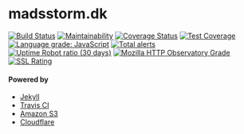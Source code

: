 # madsstorm.dk

[![Build Status](https://travis-ci.org/madsstorm/madsstorm.dk.svg?branch=master)](https://travis-ci.org/madsstorm/madsstorm.dk)
[![Maintainability](https://api.codeclimate.com/v1/badges/0f0c0fa3435cdea031eb/maintainability)](https://codeclimate.com/github/madsstorm/madsstorm.dk/maintainability)
[![Coverage Status](https://coveralls.io/repos/github/madsstorm/madsstorm.dk/badge.svg?branch=master)](https://coveralls.io/github/madsstorm/madsstorm.dk?branch=master)
[![Test Coverage](https://api.codeclimate.com/v1/badges/0f0c0fa3435cdea031eb/test_coverage)](https://codeclimate.com/github/madsstorm/madsstorm.dk/test_coverage)
[![Language grade: JavaScript](https://img.shields.io/lgtm/grade/javascript/g/madsstorm/madsstorm.dk.svg?logo=lgtm&logoWidth=18)](https://lgtm.com/projects/g/madsstorm/madsstorm.dk/context:javascript)
[![Total alerts](https://img.shields.io/lgtm/alerts/g/madsstorm/madsstorm.dk.svg?logo=lgtm&logoWidth=18)](https://lgtm.com/projects/g/madsstorm/madsstorm.dk/alerts/)
[![Uptime Robot ratio (30 days)](https://img.shields.io/uptimerobot/ratio/m782640528-9c7f88d1914bf3b2710ddd5b.svg?style=popout)](https://uptimerobot.com/dashboard.php#782640528)
[![Mozilla HTTP Observatory Grade](https://img.shields.io/mozilla-observatory/grade/madsstorm.dk.svg?style=popout)](https://observatory.mozilla.org/analyze/madsstorm.dk)
[![SSL Rating](https://sslbadge.org/?domain=madsstorm.dk)](https://www.ssllabs.com/ssltest/analyze.html?d=madsstorm.dk)

#### Powered by
- [Jekyll](https://jekyllrb.com)
- [Travis CI](https://travis-ci.org)
- [Amazon S3](https://aws.amazon.com/s3)
- [Cloudflare](https://www.cloudflare.com/)

